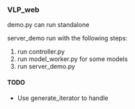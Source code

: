 ### VLP_web

demo.py can run standalone

server_demo run with the following steps:
1. run controller.py
2. run model_worker.py for some models
3. run server_demo.py

#### TODO
- Use generate_iterator to handle 
